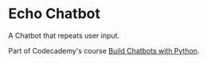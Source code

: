 # Echo Chatbot
A Chatbot that repeats user input.

Part of Codecademy's course [Build Chatbots with Python](https://www.codecademy.com/learn/paths/build-chatbots-with-python).
